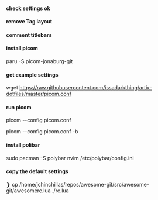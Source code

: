 

#### check settings ok

#### remove Tag layout

#### comment titlebars 

#### install picom

paru -S picom-jonaburg-git

#### get example settings
wget https://raw.githubusercontent.com/issadarkthing/artix-dotfiles/master/picom.conf

#### run picom

picom --config picom.conf

picom --config picom.conf -b


#### install polibar
sudo pacman -S polybar
nvim /etc/polybar/config.ini


####




#### copy the default settings
❯ cp /home/jchinchillas/repos/awesome-git/src/awesome-git/awesomerc.lua ./rc.lua
